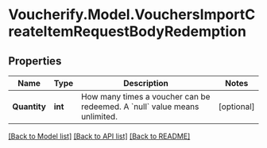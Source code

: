 # Voucherify.Model.VouchersImportCreateItemRequestBodyRedemption

## Properties

Name | Type | Description | Notes
------------ | ------------- | ------------- | -------------
**Quantity** | **int** | How many times a voucher can be redeemed. A &#x60;null&#x60; value means unlimited. | [optional] 

[[Back to Model list]](../../README.md#documentation-for-models) [[Back to API list]](../../README.md#documentation-for-api-endpoints) [[Back to README]](../../README.md)

